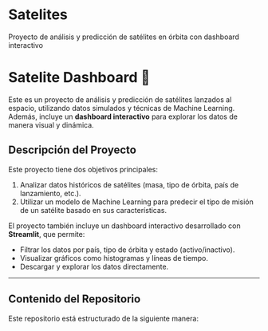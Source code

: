# Satelites
Proyecto de análisis y predicción de satélites en órbita con dashboard interactivo
# Satelite Dashboard 🚀

Este es un proyecto de análisis y predicción de satélites lanzados al espacio, utilizando datos simulados y técnicas de Machine Learning. Además, incluye un **dashboard interactivo** para explorar los datos de manera visual y dinámica.

## Descripción del Proyecto

Este proyecto tiene dos objetivos principales:
1. Analizar datos históricos de satélites (masa, tipo de órbita, país de lanzamiento, etc.).
2. Utilizar un modelo de Machine Learning para predecir el tipo de misión de un satélite basado en sus características.

El proyecto también incluye un dashboard interactivo desarrollado con **Streamlit**, que permite:
- Filtrar los datos por país, tipo de órbita y estado (activo/inactivo).
- Visualizar gráficos como histogramas y líneas de tiempo.
- Descargar y explorar los datos directamente.

---

## Contenido del Repositorio

Este repositorio está estructurado de la siguiente manera:


